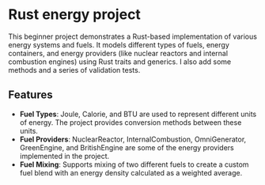 # Rust energy project
This beginner project demonstrates a Rust-based implementation of various energy systems and fuels. It models different types of fuels, energy containers, and energy providers (like nuclear reactors and internal combustion engines) using Rust traits and generics. I also add some methods and a series of validation tests.

## Features
* **Fuel Types**: Joule, Calorie, and BTU are used to represent different units of energy. The project provides conversion methods between these units.
* **Fuel Providers**: NuclearReactor, InternalCombustion, OmniGenerator, GreenEngine, and BritishEngine are some of the energy providers implemented in the project.
* **Fuel Mixing**: Supports mixing of two different fuels to create a custom fuel blend with an energy density calculated as a weighted average.
